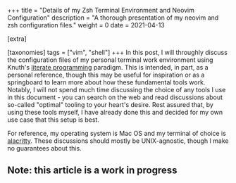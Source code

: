 +++
title = "Details of my Zsh Terminal Environment and Neovim Configuration"
description = "A thorough presentation of my neovim and zsh configuration files."
weight = 0
date = 2021-04-13

[extra]

[taxonomies]
tags = ["vim", "shell"]
+++
In this post, I will throughly discuss the configuration files of my personal terminal work environment using Knuth's [literate programming](https://en.wikipedia.org/wiki/Literate_programming) paradigm.
This is intended, in part, as a personal reference, though this may be useful for inspiration or as a springboard to learn more about how these fundamental tools work.
Notably, I will not spend much time discussing the choice of any tools I use in this document - you can search on the web and read discussions about so-called "optimal" tooling to your heart's desire.
Rest assured that, by using these tools myself, I have already done this and decided for my own use case that this setup is best.

For reference, my operating system is Mac OS and my terminal of choice is [alacritty](https://github.com/alacritty/alacritty).
These discussions should mostly be UNIX-agnostic, though I make no guarantees about this.

## Note: this article is a work in progress
<!--
- IDE emulation
- obsess sessions / persistence
- taboo
- statusline
- vim fugitive
- no swap trick / checktime
- getcwd
- terminal commands
- Taboo customization
- fzf scripts (Fo)
- :cd vs :lcd
- each tab has a purpose and a :lcd
- Using :Files (to search in the current local directory) and :Fo (to search more globally)
 -->
 

